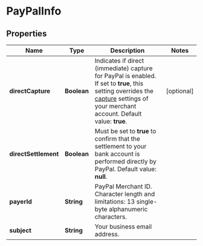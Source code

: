 

# PayPalInfo


## Properties

| Name | Type | Description | Notes |
|------------ | ------------- | ------------- | -------------|
|**directCapture** | **Boolean** | Indicates if direct (immediate) capture for PayPal is enabled. If set to **true**, this setting overrides the [capture](https://docs.adyen.com/online-payments/capture) settings of your merchant account. Default value: **true**. |  [optional] |
|**directSettlement** | **Boolean** | Must be set to **true** to confirm that the settlement to your bank account is performed directly by PayPal. Default value: **null**. |  |
|**payerId** | **String** | PayPal Merchant ID. Character length and limitations: 13 single-byte alphanumeric characters. |  |
|**subject** | **String** | Your business email address. |  |



